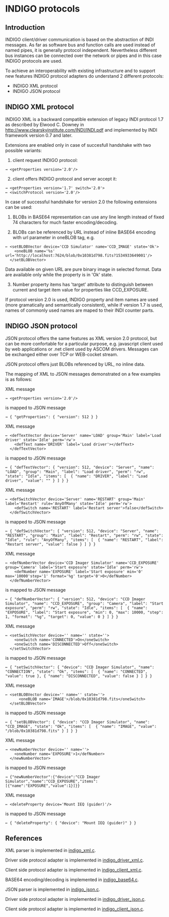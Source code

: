 # INDIGO protocols

## Introduction

INDIGO client/driver communication is based on the abstraction of INDI messages. As far as software bus and function calls are used
instead of named pipes, it is generally protocol independent. Nevertheless different bus instances can be connected over the network
or pipes and in this case INDIGO protocols are used.

To achieve an interoperability with existing infrastructure and to support new features INDIGO protocol adapters do understand 2 different
protocols:

* INDIGO XML protocol
* INDIGO JSON protocol

## INDIGO XML protocol

INDIGO XML is a backward compatible extension of legacy INDI protocol 1.7 as described by Elwood C. Downey in
<http://www.clearskyinstitute.com/INDI/INDI.pdf> and implemented by INDI framework version 0.7 and later.

Extensions are enabled only in case of succesfull handshake with two possible variants:

1. client request INDIGO protocol:

```
→ <getProperties version='2.0'/>
```
2. client offers INDIGO protocol and server accept it:

```
→ <getProperties version='1.7' switch='2.0'>
← <switchProtocol version='2.0'/>
```
In case of successful handshake for version 2.0 the following extensions can be used:

1. BLOBs in BASE64 representation can use any line length instead of fixed 74 characters for much faster encoding/decoding.

2. BLOBs can be referenced by URL instead of inline BASE64 encoding with url parameter in oneBLOB tag, e.g.

```
← <setBLOBVector device='CCD Simulator' name='CCD_IMAGE' state='Ok'>
    <oneBLOB name='%s' url='http://localhost:7624/blob/0x10381d798.fits?1534933649001'/>
  </setBLOBVector>
```

   Data available on given URL are pure binary image in selected format. Data are available only while the property is in 'Ok' state.

3. Number property items has 'target' attribute to distinguish between current and target item value for properties like CCD_EXPOSURE.


If protocol version 2.0 is used, INDIGO property and item names are used (more gramatically and semantically consistent),
while if version 1.7 is used, names of  commonly used names are maped to their INDI counter parts. 

## INDIGO JSON protocol 

JSON protocol offers the same features as XML version 2.0 protocol, but can be more confortable for a particular purpose,
e.g. javascript client used by web applications or .net client used by ASCOM drivers. Messages can be exchanged either
over TCP or WEB-cocket stream.

JSON protocol offers just BLOBs referenced by URL, no inline data.

The mapping of XML to JSON messages demonstrated on a few examples is as follows:

XML message
```
→ <getProperties version='2.0'/>
```
is mapped to JSON message
```
→ { "getProperties": { "version": 512 } }
```
XML message
```
← <defTextVector device='Server' name='LOAD' group='Main' label='Load driver' state='Idle' perm='rw'>
    <defText name='DRIVER' label='Load driver'></defText>
  </defTextVector>
```
is mapped to JSON message
```
← { "defTextVector": { "version": 512, "device": "Server", "name": "LOAD", "group": "Main", "label": "Load driver", "perm": "rw", "state": "Idle", "items": [  { "name": "DRIVER", "label": "Load driver", "value": "" } ] } }
```
XML message
```
← <defSwitchVector device='Server' name='RESTART' group='Main' label='Restart' rule='AnyOfMany' state='Idle' perm='rw'>
    <defSwitch name='RESTART' label='Restart server'>false</defSwitch>
  </defSwitchVector>
```
is mapped to JSON message
```
← { "defSwitchVector": { "version": 512, "device": "Server", "name": "RESTART", "group": "Main", "label": "Restart", "perm": "rw", "state": "Idle", "rule": "AnyOfMany", "items": [  { "name": "RESTART", "label": "Restart server", "value": false } ] } }
```
XML message
```
← <defNumberVector device='CCD Imager Simulator' name='CCD_EXPOSURE' group='Camera' label='Start exposure' state='Idle' perm='rw'>
    <defNumber name='EXPOSURE' label='Start exposure' min='0' max='10000'step='1' format='%g' target='0'>0</defNumber>
  </defNumberVector>
```
is mapped to JSON message
```
← { "defNumberVector": { "version": 512, "device": "CCD Imager Simulator", "name": "CCD_EXPOSURE", "group": "Camera", "label": "Start exposure", "perm": "rw", "state": "Idle", "items": [  { "name": "EXPOSURE", "label": "Start exposure", "min": 0, "max": 10000, "step": 1, "format": "%g", "target": 0, "value": 0 } ] } }
```
XML message
```
← <setSwitchVector device='' name='' state=''>
    <oneSwitch name='CONNECTED'>On</oneSwitch>
    <oneSwitch name='DISCONNECTED'>Off</oneSwitch>
  </setSwitchVector>
```
is mapped to JSON message
```
← { "setSwitchVector": { "device": "CCD Imager Simulator", "name": "CONNECTION", "state": "Ok", "items": [  { "name": "CONNECTED", "value": true }, { "name": "DISCONNECTED", "value": false } ] } }
```
XML message
```
← <setBLOBVector device='' name='' state=''>
	  <oneBLOB name='IMAGE'>/blob/0x10381d798.fits</oneSwitch>
  </setBLOBVector>
```
is mapped to JSON message
```
← { "setBLOBVector": { "device": "CCD Imager Simulator", "name": "CCD_IMAGE", "state": "Ok", "items": [  { "name": "IMAGE", "value": "/blob/0x10381d798.fits" } ] } }
```
XML message
```
→ <newNumberVector device='' name=''>
  	<oneNumber name='EXPOSURE'>1</defNumber>
  </newNumberVector>
```
is mapped to JSON message
```
→ {"newNumberVector":{"device":"CCD Imager Simulator","name":"CCD_EXPOSURE","items":[{"name":"EXPOSURE","value":1}]}}
```
XML message
```
← <deleteProperty device='Mount IEQ (guider)'/>
```
is mapped to JSON message
```
← { "deleteProperty": { "device": "Mount IEQ (guider)" } }
```
## References

XML parser is implemented in [indigo_xml.c](https://github.com/indigo-astronomy/indigo/blob/master/indigo_libs/indigo_xml.c).

Driver side protocol adapter is implemented in [indigo_driver_xml.c](https://github.com/indigo-astronomy/indigo/blob/master/indigo_libs/indigo_driver_xml.c).

Client side protocol adapter is implemented in [indigo_client_xml.c](https://github.com/indigo-astronomy/indigo/blob/master/indigo_libs/indigo_client_xml.c).

BASE64 encoding/decoding is implemented in [indigo_base64.c](https://github.com/indigo-astronomy/indigo/blob/master/indigo_libs/indigo_base64.c).

JSON parser is implemented in [indigo_json.c](https://github.com/indigo-astronomy/indigo/blob/master/indigo_libs/indigo_json.c).

Driver side protocol adapter is implemented in [indigo_driver_json.c](https://github.com/indigo-astronomy/indigo/blob/master/indigo_libs/indigo_driver_json.c).

Client side protocol adapter is implemented in [indigo_client_json.c](https://github.com/indigo-astronomy/indigo/blob/master/indigo_libs/indigo_client_json.c).
